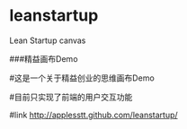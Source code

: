 leanstartup
===========

Lean Startup canvas

###精益画布Demo

#这是一个关于精益创业的思维画布Demo

#目前只实现了前端的用户交互功能

#link http://applesstt.github.com/leanstartup/
